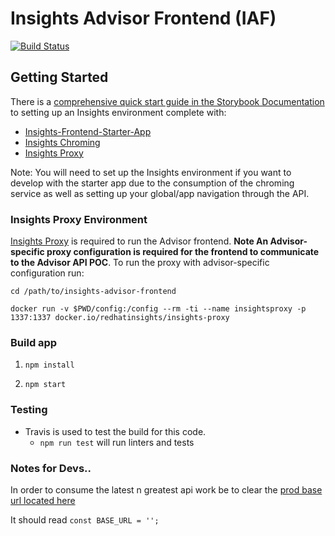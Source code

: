 # Insights Advisor Frontend (IAF)

[![Build Status](https://travis-ci.org/RedHatInsights/insights-advisor-frontend.svg?branch=master)](https://travis-ci.org/RedHatInsights/insights-advisor-frontend)

## Getting Started
There is a [comprehensive quick start guide in the Storybook Documentation](https://github.com/RedHatInsights/insights-frontend-storybook/blob/master/src/docs/welcome/quickStart/DOC.md) to setting up an Insights environment complete with:
- [Insights-Frontend-Starter-App](https://github.com/RedHatInsights/insights-frontend-starter-app)
- [Insights Chroming](https://github.com/RedHatInsights/insights-chrome)
- [Insights Proxy](https://github.com/RedHatInsights/insights-proxy)

Note: You will need to set up the Insights environment if you want to develop with the starter app due to the consumption of the chroming service as well as setting up your global/app navigation through the API.

### Insights Proxy Environment
[Insights Proxy](https://github.com/RedHatInsights/insights-proxy) is required to run the Advisor frontend. **Note An Advisor-specific proxy configuration is required for the frontend to communicate to the Advisor API POC**. To run the proxy with advisor-specific configuration run:
```
cd /path/to/insights-advisor-frontend
```

```
docker run -v $PWD/config:/config --rm -ti --name insightsproxy -p 1337:1337 docker.io/redhatinsights/insights-proxy
```
### Build app
1. ```npm install```

2. ```npm start```

### Testing
- Travis is used to test the build for this code.
    - `npm run test` will run linters and tests
    
### Notes for Devs..   
In order to consume the latest n greatest api work be to clear the [prod base url located here](https://github.com/RedHatInsights/insights-advisor-frontend/blob/master/src/AppConstants.js#L10)

It should read `const BASE_URL = '';`

